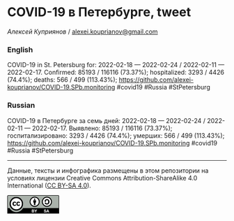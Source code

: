 COVID-19 в Петербурге, tweet
============================

*Алексей Куприянов* /
<a href="mailto:alexei.kouprianov@gmail.com" class="email">alexei.kouprianov@gmail.com</a>

### English

COVID-19 in St. Petersburg for: 2022-02-18 — 2022-02-24 / 2022-02-11 —
2022-02-17. Сonfirmed: 85193 / 116116 (73.37%); hospitalized: 3293 /
4426 (74.4%); deaths: 566 / 499 (113.43%);
<a href="https://github.com/alexei-kouprianov/COVID-19.SPb.monitoring" class="uri">https://github.com/alexei-kouprianov/COVID-19.SPb.monitoring</a>
\#covid19 \#Russia \#StPetersburg

### Russian

COVID-19 в Петербурге за семь дней: 2022-02-18 — 2022-02-24 / 2022-02-11
— 2022-02-17. Выявлено: 85193 / 116116 (73.37%); госпитализировано: 3293
/ 4426 (74.4%); умерших: 566 / 499 (113.43%);
<a href="https://github.com/alexei-kouprianov/COVID-19.SPb.monitoring" class="uri">https://github.com/alexei-kouprianov/COVID-19.SPb.monitoring</a>
\#covid19 \#Russia \#StPetersburg

------------------------------------------------------------------------

Данные, тексты и инфографика размещены в этом репозитории на условиях
лицензии Creative Commons Attribution-ShareAlike 4.0 International ([CC
BY-SA 4.0](https://creativecommons.org/licenses/by-sa/4.0/)).

![](../misc/CC-BY-SA-icon.png "CC-BY-SA")
